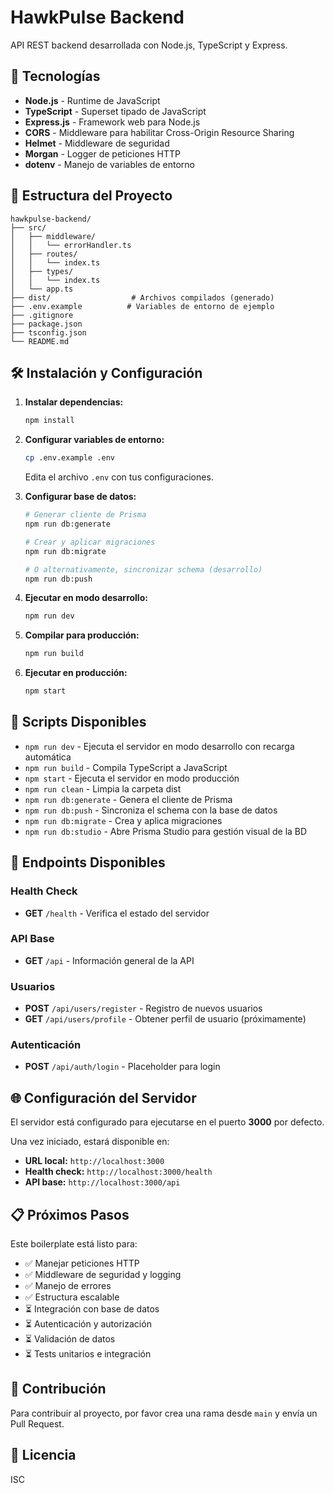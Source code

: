 # HawkPulse Backend

API REST backend desarrollada con Node.js, TypeScript y Express.

## 🚀 Tecnologías

- **Node.js** - Runtime de JavaScript
- **TypeScript** - Superset tipado de JavaScript
- **Express.js** - Framework web para Node.js
- **CORS** - Middleware para habilitar Cross-Origin Resource Sharing
- **Helmet** - Middleware de seguridad
- **Morgan** - Logger de peticiones HTTP
- **dotenv** - Manejo de variables de entorno

## 📁 Estructura del Proyecto

```
hawkpulse-backend/
├── src/
│   ├── middleware/
│   │   └── errorHandler.ts
│   ├── routes/
│   │   └── index.ts
│   ├── types/
│   │   └── index.ts
│   └── app.ts
├── dist/                  # Archivos compilados (generado)
├── .env.example          # Variables de entorno de ejemplo
├── .gitignore
├── package.json
├── tsconfig.json
└── README.md
```

## 🛠️ Instalación y Configuración

1. **Instalar dependencias:**
   ```bash
   npm install
   ```

2. **Configurar variables de entorno:**
   ```bash
   cp .env.example .env
   ```
   Edita el archivo `.env` con tus configuraciones.

3. **Configurar base de datos:**
   ```bash
   # Generar cliente de Prisma
   npm run db:generate
   
   # Crear y aplicar migraciones
   npm run db:migrate
   
   # O alternativamente, sincronizar schema (desarrollo)
   npm run db:push
   ```

4. **Ejecutar en modo desarrollo:**
   ```bash
   npm run dev
   ```

5. **Compilar para producción:**
   ```bash
   npm run build
   ```

6. **Ejecutar en producción:**
   ```bash
   npm start
   ```

## 🔧 Scripts Disponibles

- `npm run dev` - Ejecuta el servidor en modo desarrollo con recarga automática
- `npm run build` - Compila TypeScript a JavaScript
- `npm start` - Ejecuta el servidor en modo producción
- `npm run clean` - Limpia la carpeta dist
- `npm run db:generate` - Genera el cliente de Prisma
- `npm run db:push` - Sincroniza el schema con la base de datos
- `npm run db:migrate` - Crea y aplica migraciones
- `npm run db:studio` - Abre Prisma Studio para gestión visual de la BD

## 📡 Endpoints Disponibles

### Health Check
- **GET** `/health` - Verifica el estado del servidor

### API Base
- **GET** `/api` - Información general de la API

### Usuarios
- **POST** `/api/users/register` - Registro de nuevos usuarios
- **GET** `/api/users/profile` - Obtener perfil de usuario (próximamente)

### Autenticación
- **POST** `/api/auth/login` - Placeholder para login

## 🌐 Configuración del Servidor

El servidor está configurado para ejecutarse en el puerto **3000** por defecto.

Una vez iniciado, estará disponible en:
- **URL local:** `http://localhost:3000`
- **Health check:** `http://localhost:3000/health`
- **API base:** `http://localhost:3000/api`

## 📋 Próximos Pasos

Este boilerplate está listo para:
- ✅ Manejar peticiones HTTP
- ✅ Middleware de seguridad y logging
- ✅ Manejo de errores
- ✅ Estructura escalable
- ⏳ Integración con base de datos
- ⏳ Autenticación y autorización
- ⏳ Validación de datos
- ⏳ Tests unitarios e integración

## 🤝 Contribución

Para contribuir al proyecto, por favor crea una rama desde `main` y envía un Pull Request.

## 📄 Licencia

ISC